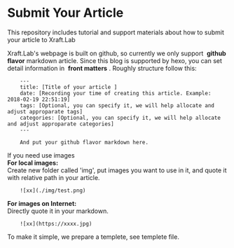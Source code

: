 # Submit Your Article
This repository includes tutorial and support materials about how to submit your article to Xraft.Lab

Xraft.Lab's webpage is built on github, so currently we only support  **github flavor**  markdown article. Since this blog is supported by hexo, you can set detail information in  **front matters**  .
Roughly structure follow this:

        ---
        title: [Title of your article ] 
        date: [Recording your time of creating this article. Example: 2018-02-19 22:51:19]
        tags: [Optional, you can specify it, we will help allocate and adjust approparate tags]
        categories: [Optional, you can specify it, we will help allocate and adjust approparate categories]
        ---
        
        And put your github flavor markdown here.

If you need use images  
**For local images:**  
Create new folder called 'img', put images you want to use in it, and quote it with relative path in your article.
                      
        ![xx](./img/test.png)

**For images on Internet:**  
Directly quote it in your markdown.
        
        ![xx](https://xxxx.jpg)


To make it simple, we prepare a templete, see templete file.

